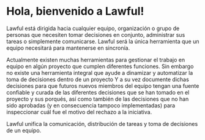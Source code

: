 # Hola, bienvenido a Lawful!
Lawful está dirigida hacia cualquier equipo, organización o grupo de personas que necesiten tomar decisiones en conjunto, administrar sus tareas o simplemente comunicarse. Lawful será la única herramienta que un equipo necesitará para mantenerse en sincronía.

Actualmente existen muchas herramientas para gestionar el trabajo en equipo en algún proyecto que cumplen diferentes funciones. Sin embargo no existe una herramienta integral que ayude a dinamizar y automatizar la toma de decisiones dentro de un proyecto Y a su vez documente dichas decisiones para que futuros nuevos miembros del equipo tengan una fuente confiable y curada de las diferentes decisiones que se han tomado en el proyecto y sus porqués, así como también de las decisiones que no han sido aprobadas (y en consecuencia tampoco implementadas) para inspeccionar cuál fue el motivo del rechazo a la iniciativa.

Lawful unifica la comunicación, distribución de tareas y toma de decisiones de un equipo.
